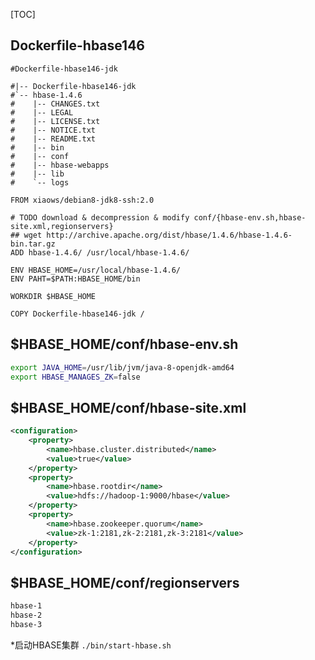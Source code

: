 [TOC]
## Dockerfile-hbase146
```docker
#Dockerfile-hbase146-jdk

#|-- Dockerfile-hbase146-jdk
#`-- hbase-1.4.6
#    |-- CHANGES.txt
#    |-- LEGAL
#    |-- LICENSE.txt
#    |-- NOTICE.txt
#    |-- README.txt
#    |-- bin
#    |-- conf
#    |-- hbase-webapps
#    |-- lib
#    `-- logs

FROM xiaows/debian8-jdk8-ssh:2.0

# TODO download & decompression & modify conf/{hbase-env.sh,hbase-site.xml,regionservers}
## wget http://archive.apache.org/dist/hbase/1.4.6/hbase-1.4.6-bin.tar.gz
ADD hbase-1.4.6/ /usr/local/hbase-1.4.6/

ENV HBASE_HOME=/usr/local/hbase-1.4.6/
ENV PAHT=$PATH:HBASE_HOME/bin

WORKDIR $HBASE_HOME

COPY Dockerfile-hbase146-jdk /
```

## $HBASE_HOME/conf/hbase-env.sh
```bash
export JAVA_HOME=/usr/lib/jvm/java-8-openjdk-amd64
export HBASE_MANAGES_ZK=false
```

## $HBASE_HOME/conf/hbase-site.xml
```xml
<configuration>
    <property>
        <name>hbase.cluster.distributed</name>
        <value>true</value>
    </property>
    <property>
        <name>hbase.rootdir</name>
        <value>hdfs://hadoop-1:9000/hbase</value>
    </property>
    <property>
        <name>hbase.zookeeper.quorum</name>
        <value>zk-1:2181,zk-2:2181,zk-3:2181</value>
    </property>
</configuration>
```

## $HBASE_HOME/conf/regionservers
```bash
hbase-1
hbase-2
hbase-3
```

*启动HBASE集群
`./bin/start-hbase.sh`
